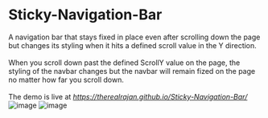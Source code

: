 # Sticky-Navigation-Bar
A navigation bar that stays fixed in place even after scrolling down the page but changes its styling when it hits a defined scroll value in the Y direction.
<br><br>
When you scroll down past the defined ScrollY value on the page, the styling of the navbar changes but the navbar will remain fized on the page no matter how far you scroll down. <br><br>
The demo is live at *https://therealrajan.github.io/Sticky-Navigation-Bar/*
![image](https://user-images.githubusercontent.com/22878736/129530345-e4b4eaa7-c7c4-462f-8d54-609b5d21634c.png)
![image](https://user-images.githubusercontent.com/22878736/129530454-113ea876-1214-479f-8e55-e9fec6fd2685.png)
